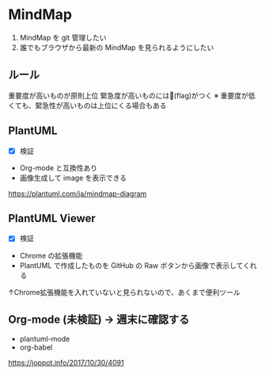 # MindMap
1. MindMap を git 管理したい
2. 誰でもブラウザから最新の MindMap を見られるようにしたい

## ルール
重要度が高いものが原則上位
緊急度が高いものには🏁(flag)がつく
※ 重要度が低くても、緊急性が高いものは上位にくる場合もある

## PlantUML
- [x] 検証
- Org-mode と互換性あり
- 画像生成して image を表示できる

https://plantuml.com/ja/mindmap-diagram

## PlantUML Viewer
- [x] 検証
- Chrome の拡張機能
- PlantUML で作成したものを GitHub の Raw ボタンから画像で表示してくれる

↑Chrome拡張機能を入れていないと見られないので、あくまで便利ツール

## Org-mode (未検証) → 週末に確認する
- plantuml-mode
- org-babel

https://joppot.info/2017/10/30/4091
